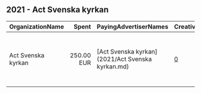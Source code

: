 ## 2021 - Act Svenska kyrkan 
|OrganizationName|Spent|PayingAdvertiserNames|CreativeUrls|Impressions|Genders|AgeBrackets|CountryCodes|BillingAddresses|CandidateBallotInformation|
|:---|---:|:---|:---|---:|:---|:---|:---|:---|:---|
|Act Svenska kyrkan|250.00 EUR|[Act Svenska kyrkan](2021/Act Svenska kyrkan.md)|[0](https://www.snap.com/political-ads/asset/4a94aba3f9c63ceb13d7cb701b01d3300acce947eeda12218aac76be78975229?mediaType=mp4)|185,622||16-30|sweden|"The Church of Sweden Faith Community Fack 95800009 Box 15018,Uppsala ,SE-750 15 Uppsala,SE"|Agerautbildning 2 2021|
